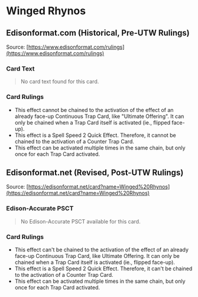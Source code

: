 # Winged Rhynos

## Edisonformat.com (Historical, Pre-UTW Rulings)

Source: [https://www.edisonformat.com/rulings](https://www.edisonformat.com/rulings)

### Card Text

> No card text found for this card.

### Card Rulings

*   This effect cannot be chained to the activation of the effect of an already face-up Continuous Trap Card, like "Ultimate Offering". It can only be chained when a Trap Card itself is activated (ie., flipped face-up).
*   This effect is a Spell Speed 2 Quick Effect. Therefore, it cannot be chained to the activation of a Counter Trap Card.
*   This effect can be activated multiple times in the same chain, but only once for each Trap Card activated.

## Edisonformat.net (Revised, Post-UTW Rulings)

Source: [https://edisonformat.net/card?name=Winged%20Rhynos](https://edisonformat.net/card?name=Winged%20Rhynos)

### Edison-Accurate PSCT

> No Edison-Accurate PSCT available for this card.

### Card Rulings

*   This effect can't be chained to the activation of the effect of an already face-up Continuous Trap Card, like Ultimate Offering. It can only be chained when a Trap Card itself is activated (ie., flipped face-up).
*   This effect is a Spell Speed 2 Quick Effect. Therefore, it can't be chained to the activation of a Counter Trap Card.
*   This effect can be activated multiple times in the same chain, but only once for each Trap Card activated.
            